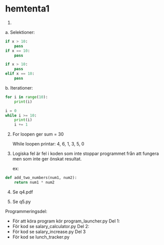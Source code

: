 # hemtenta1

1.  
a. Selektioner:
    
```python
if x > 10:
    pass
if x == 10:
    pass

if x > 10:
    pass
elif x == 10:
    pass
```

b. Iterationer:

```python
for i in range(10):
    print(i)

i = 0
while i >= 10:
    print(i)
    i += 1
```

2. For loopen ger sum = 30
   
   While loopen printar: 4, 6, 1, 3, 5, 0

3. Logiska fel är fel i koden som inte stoppar programmet från att fungera men som inte ger önskat resultat.

    ex:
```python
def add_two_numbers(num1, num2):
    return num1 * num2
```

4. Se q4.pdf

5. Se q5.py

Programmeringsdel:

- För att köra program kör program_launcher.py
  Del 1:
- För kod se salary_calculator.py
  Del 2:
- För kod se salary_increase.py
  Del 3
- För kod se lunch_tracker.py
